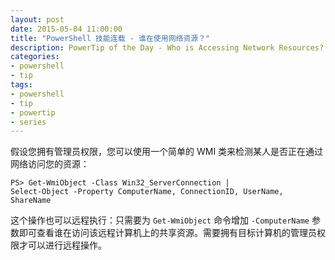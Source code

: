 ```yaml
---
layout: post
date: 2015-05-04 11:00:00
title: "PowerShell 技能连载 - 谁在使用网络资源？"
description: PowerTip of the Day - Who is Accessing Network Resources?
categories:
- powershell
- tip
tags:
- powershell
- tip
- powertip
- series
---
```

假设您拥有管理员权限，您可以使用一个简单的 WMI 类来检测某人是否正在通过网络访问您的资源：

    PS> Get-WmiObject -Class Win32_ServerConnection |
    Select-Object -Property ComputerName, ConnectionID, UserName, ShareName

这个操作也可以远程执行：只需要为 `Get-WmiObject` 命令增加 `-ComputerName` 参数即可查看谁在访问该远程计算机上的共享资源。需要拥有目标计算机的管理员权限才可以进行远程操作。

<!--本文国际来源：[Who is Accessing Network Resources?](http://community.idera.com/powershell/powertips/b/tips/posts/who-is-accessing-network-resources)-->
